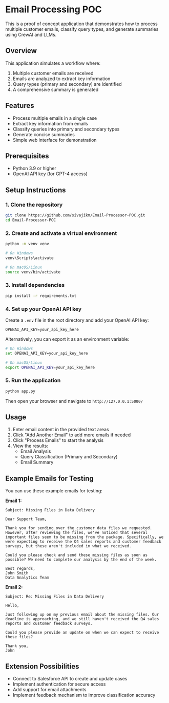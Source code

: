 # Email Processing POC

This is a proof of concept application that demonstrates how to process multiple customer emails, classify query types, and generate summaries using CrewAI and LLMs.

## Overview

This application simulates a workflow where:
1. Multiple customer emails are received
2. Emails are analyzed to extract key information
3. Query types (primary and secondary) are identified
4. A comprehensive summary is generated

## Features

- Process multiple emails in a single case
- Extract key information from emails
- Classify queries into primary and secondary types
- Generate concise summaries
- Simple web interface for demonstration

## Prerequisites

- Python 3.9 or higher
- OpenAI API key (for GPT-4 access)

## Setup Instructions

### 1. Clone the repository

```bash
git clone https://github.com/sivajikm/Email-Processor-POC.git
cd Email-Processor-POC
```

### 2. Create and activate a virtual environment

```bash
python -m venv venv

# On Windows
venv\Scripts\activate

# On macOS/Linux
source venv/bin/activate
```

### 3. Install dependencies

```bash
pip install -r requirements.txt
```

### 4. Set up your OpenAI API key

Create a `.env` file in the root directory and add your OpenAI API key:

```
OPENAI_API_KEY=your_api_key_here
```

Alternatively, you can export it as an environment variable:

```bash
# On Windows
set OPENAI_API_KEY=your_api_key_here

# On macOS/Linux
export OPENAI_API_KEY=your_api_key_here
```

### 5. Run the application

```bash
python app.py
```

Then open your browser and navigate to `http://127.0.0.1:5000/`

## Usage

1. Enter email content in the provided text areas
2. Click "Add Another Email" to add more emails if needed
3. Click "Process Emails" to start the analysis
4. View the results:
   - Email Analysis
   - Query Classification (Primary and Secondary)
   - Email Summary

## Example Emails for Testing

You can use these example emails for testing:

**Email 1:**
```
Subject: Missing Files in Data Delivery

Dear Support Team,

Thank you for sending over the customer data files we requested. However, after reviewing the files, we've noticed that several important files seem to be missing from the package. Specifically, we were expecting to receive the Q4 sales reports and customer feedback surveys, but these aren't included in what we received.

Could you please check and send these missing files as soon as possible? We need to complete our analysis by the end of the week.

Best regards,
John Smith
Data Analytics Team
```

**Email 2:**
```
Subject: Re: Missing Files in Data Delivery

Hello,

Just following up on my previous email about the missing files. Our deadline is approaching, and we still haven't received the Q4 sales reports and customer feedback surveys. 

Could you please provide an update on when we can expect to receive these files?

Thank you,
John
```

## Extension Possibilities

- Connect to Salesforce API to create and update cases
- Implement authentication for secure access
- Add support for email attachments
- Implement feedback mechanism to improve classification accuracy
